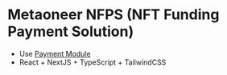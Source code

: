 # Metaoneer NFPS (NFT Funding Payment Solution)

- Use [Payment Module](https://www.npmjs.com/package/metaoneer-payment)
- React + NextJS + TypeScript + TailwindCSS
